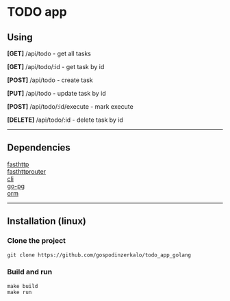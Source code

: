 
<h1>TODO app</h1>
<h2>Using</h2>
<p><b>[GET]</b>  /api/todo - get all tasks </p>
<p><b>[GET]</b>  /api/todo/:id - get task by id </p>
<p><b>[POST]</b>  /api/todo - create task </p>
<p><b>[PUT]</b>  /api/todo - update task by id </p>
<p><b>[POST]</b>  /api/todo/:id/execute - mark execute </p>
<p><b>[DELETE]</b>  /api/todo/:id - delete task by id</p>
<hr>
<h2>Dependencies</h2>
<a href="github.com/valyala/fasthttp">fasthttp</a><br>
<a href="github.com/buaazp/fasthttprouter">fasthttprouter</a><br>
<a href="github.com/urfave/cli/v2">cli</a><br>
<a href="github.com/go-pg/pg">go-pg</a><br>
<a href="github.com/go-pg/pg/orm">orm</a><br><hr>
<h2>Installation (linux)</h2>
<h3>Clone the project</h3>
<code>git clone https://github.com/gospodinzerkalo/todo_app_golang</code>
<h3>Build and run</h3>
<code>make build</code><br>
<code>make run</code>